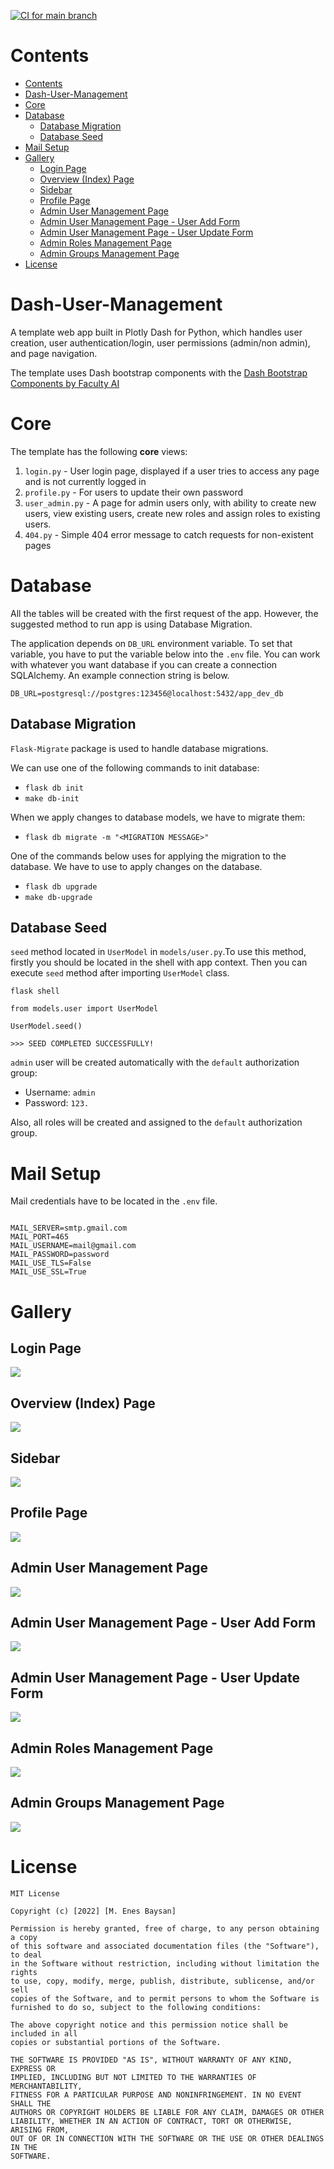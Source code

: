 [![CI for `main` branch](https://github.com/mebaysan/Plotly-Dash-BI-Infrastructre-V2/actions/workflows/main.yml/badge.svg)](https://github.com/mebaysan/Plotly-Dash-BI-Infrastructre-V2/actions/workflows/main.yml)

# Contents
- [Contents](#contents)
- [Dash-User-Management](#dash-user-management)
- [Core](#core)
- [Database](#database)
  - [Database Migration](#database-migration)
  - [Database Seed](#database-seed)
- [Mail Setup](#mail-setup)
- [Gallery](#gallery)
  - [Login Page](#login-page)
  - [Overview (Index) Page](#overview-index-page)
  - [Sidebar](#sidebar)
  - [Profile Page](#profile-page)
  - [Admin User Management Page](#admin-user-management-page)
  - [Admin User Management Page - User Add Form](#admin-user-management-page---user-add-form)
  - [Admin User Management Page - User Update Form](#admin-user-management-page---user-update-form)
  - [Admin Roles Management Page](#admin-roles-management-page)
  - [Admin Groups Management Page](#admin-groups-management-page)
- [License](#license)

# Dash-User-Management

A template web app built in Plotly Dash for Python, which handles user creation, user authentication/login, user permissions (admin/non admin), and page navigation.

The template uses Dash bootstrap components with the [Dash Bootstrap Components by Faculty AI](https://dash-bootstrap-components.opensource.faculty.ai/)


# Core
The template has the following **core** views:

1. `login.py` - User login page, displayed if a user tries to access any page and is not currently logged in
2. `profile.py` - For users to update their own password
3. `user_admin.py` - A page for admin users only, with ability to create new users, view existing users, create new roles and assign roles to existing users.
4. `404.py` - Simple 404 error message to catch requests for non-existent pages





# Database

All the tables will be created with the first request of the app. However, the suggested method to run app is using Database Migration. 

The application depends on `DB_URL` environment variable. To set that variable, you have to put the variable below into the `.env` file. You can work with whatever you want database if you can create a connection SQLAlchemy. An example connection string is below.


```
DB_URL=postgresql://postgres:123456@localhost:5432/app_dev_db
```

## Database Migration

`Flask-Migrate` package is used to handle database migrations.

We can use one of the following commands to init database:
- `flask db init`
- `make db-init`


When we apply changes to database models, we have to migrate them:
- `flask db migrate -m "<MIGRATION MESSAGE>"` 

One of the commands below uses for applying the migration to the database. We have to use to apply changes on the database.
- `flask db upgrade`
- `make db-upgrade`


## Database Seed

`seed` method located in `UserModel` in `models/user.py`.To use this method, firstly you should be located in the shell with app context. Then you can execute `seed` method after importing `UserModel` class.

```
flask shell

from models.user import UserModel

UserModel.seed()

>>> SEED COMPLETED SUCCESSFULLY!
```

`admin` user will be created automatically with the `default` authorization group:
- Username: `admin`
- Password: `123.`

Also, all roles will be created and assigned to the `default` authorization group.


#  Mail Setup
Mail credentials have to be located in the `.env` file.
```

MAIL_SERVER=smtp.gmail.com
MAIL_PORT=465
MAIL_USERNAME=mail@gmail.com
MAIL_PASSWORD=password
MAIL_USE_TLS=False
MAIL_USE_SSL=True
```

# Gallery

## Login Page
![](gallery/gallery-login.png)

## Overview (Index) Page
![](gallery/gallery-overview.png)

## Sidebar
![](gallery/gallery-sidebar.png)

## Profile Page
![](gallery/gallery-profile.png)

## Admin User Management Page
![](gallery/gallery-admin-users.png)

## Admin User Management Page - User Add Form
![](gallery/gallery-admin-user-add.png)

## Admin User Management Page - User Update Form
![](gallery/gallery-admin-user-update.png)

## Admin Roles Management Page
![](gallery/gallery-admin-roles.png)

## Admin Groups Management Page
![](gallery/gallery-admin-groups.png)


# License
```
MIT License

Copyright (c) [2022] [M. Enes Baysan]

Permission is hereby granted, free of charge, to any person obtaining a copy
of this software and associated documentation files (the "Software"), to deal
in the Software without restriction, including without limitation the rights
to use, copy, modify, merge, publish, distribute, sublicense, and/or sell
copies of the Software, and to permit persons to whom the Software is
furnished to do so, subject to the following conditions:

The above copyright notice and this permission notice shall be included in all
copies or substantial portions of the Software.

THE SOFTWARE IS PROVIDED "AS IS", WITHOUT WARRANTY OF ANY KIND, EXPRESS OR
IMPLIED, INCLUDING BUT NOT LIMITED TO THE WARRANTIES OF MERCHANTABILITY,
FITNESS FOR A PARTICULAR PURPOSE AND NONINFRINGEMENT. IN NO EVENT SHALL THE
AUTHORS OR COPYRIGHT HOLDERS BE LIABLE FOR ANY CLAIM, DAMAGES OR OTHER
LIABILITY, WHETHER IN AN ACTION OF CONTRACT, TORT OR OTHERWISE, ARISING FROM,
OUT OF OR IN CONNECTION WITH THE SOFTWARE OR THE USE OR OTHER DEALINGS IN THE
SOFTWARE.
```